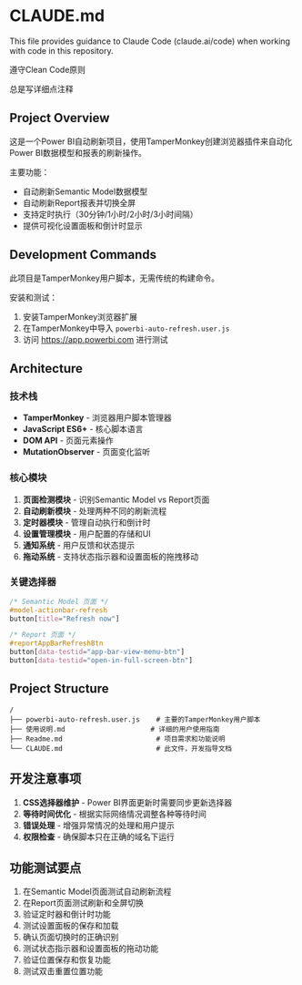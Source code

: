 # CLAUDE.md

This file provides guidance to Claude Code (claude.ai/code) when working with code in this repository.

遵守Clean Code原则

总是写详细点注释

## Project Overview

这是一个Power BI自动刷新项目，使用TamperMonkey创建浏览器插件来自动化Power BI数据模型和报表的刷新操作。

主要功能：
- 自动刷新Semantic Model数据模型
- 自动刷新Report报表并切换全屏
- 支持定时执行（30分钟/1小时/2小时/3小时间隔）
- 提供可视化设置面板和倒计时显示

## Development Commands

此项目是TamperMonkey用户脚本，无需传统的构建命令。

安装和测试：
1. 安装TamperMonkey浏览器扩展
2. 在TamperMonkey中导入 `powerbi-auto-refresh.user.js`
3. 访问 https://app.powerbi.com 进行测试

## Architecture

### 技术栈
- **TamperMonkey** - 浏览器用户脚本管理器
- **JavaScript ES6+** - 核心脚本语言
- **DOM API** - 页面元素操作
- **MutationObserver** - 页面变化监听

### 核心模块
1. **页面检测模块** - 识别Semantic Model vs Report页面
2. **自动刷新模块** - 处理两种不同的刷新流程
3. **定时器模块** - 管理自动执行和倒计时
4. **设置管理模块** - 用户配置的存储和UI
5. **通知系统** - 用户反馈和状态提示
6. **拖动系统** - 支持状态指示器和设置面板的拖拽移动

### 关键选择器
```css
/* Semantic Model 页面 */
#model-actionbar-refresh
button[title="Refresh now"]

/* Report 页面 */
#reportAppBarRefreshBtn
button[data-testid="app-bar-view-menu-btn"]
button[data-testid="open-in-full-screen-btn"]
```

## Project Structure

```
/
├── powerbi-auto-refresh.user.js    # 主要的TamperMonkey用户脚本
├── 使用说明.md                     # 详细的用户使用指南
├── Readme.md                       # 项目需求和功能说明
└── CLAUDE.md                       # 此文件，开发指导文档
```

## 开发注意事项

1. **CSS选择器维护** - Power BI界面更新时需要同步更新选择器
2. **等待时间优化** - 根据实际网络情况调整各种等待时间
3. **错误处理** - 增强异常情况的处理和用户提示
4. **权限检查** - 确保脚本只在正确的域名下运行

## 功能测试要点

1. 在Semantic Model页面测试自动刷新流程
2. 在Report页面测试刷新和全屏切换
3. 验证定时器和倒计时功能
4. 测试设置面板的保存和加载
5. 确认页面切换时的正确识别
6. 测试状态指示器和设置面板的拖动功能
7. 验证位置保存和恢复功能
8. 测试双击重置位置功能